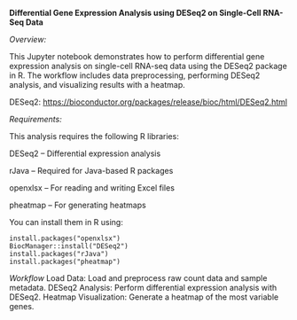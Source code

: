 **Differential Gene Expression Analysis using DESeq2 on Single-Cell RNA-Seq Data**


*Overview:*

This Jupyter notebook demonstrates how to perform differential gene expression analysis on single-cell RNA-seq data using the DESeq2 package in R. The workflow includes data preprocessing, performing DESeq2 analysis, and visualizing results with a heatmap.



DESeq2: https://bioconductor.org/packages/release/bioc/html/DESeq2.html


*Requirements:*

This analysis requires the following R libraries:

DESeq2 – Differential expression analysis

rJava – Required for Java-based R packages

openxlsx – For reading and writing Excel files

pheatmap – For generating heatmaps


You can install them in R using:

```
install.packages("openxlsx")
BiocManager::install("DESeq2")
install.packages("rJava")
install.packages("pheatmap")
```

*Workflow*
Load Data: Load and preprocess raw count data and sample metadata.
DESeq2 Analysis: Perform differential expression analysis with DESeq2.
Heatmap Visualization: Generate a heatmap of the most variable genes.
